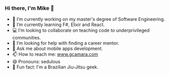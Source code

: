 ### Hi there, I'm Mike 👋

- 🔭  I’m currently working on my master's degree of Software Engineering.
- 🌱  I’m currently learning F#, Elixir and React.
- 💻  I’m looking to collaborate on teaching code to underprivileged communities.
- 🤔  I’m looking for help with finding a career mentor.
- 💬  Ask me about mobile apps development.
- 📫  How to reach me: www.gcamara.com
- 😄  Pronouns: sedulous 
- 🥋  Fun fact: I'm a Brazilian Jiu-Jitsu geek.

<!--
**mikecamara/mikecamara** is a ✨ _special_ ✨ repository because its `README.md` (this file) appears on your GitHub profile.

Here are some ideas to get you started:

-->
